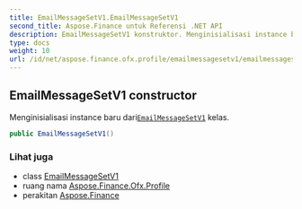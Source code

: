 ```yaml
---
title: EmailMessageSetV1.EmailMessageSetV1
second_title: Aspose.Finance untuk Referensi .NET API
description: EmailMessageSetV1 konstruktor. Menginisialisasi instance baru dariEmailMessageSetV1 kelas.
type: docs
weight: 10
url: /id/net/aspose.finance.ofx.profile/emailmessagesetv1/emailmessagesetv1/
---
```

## EmailMessageSetV1 constructor

Menginisialisasi instance baru dari[`EmailMessageSetV1`](../) kelas.

```csharp
public EmailMessageSetV1()
```

### Lihat juga

* class [EmailMessageSetV1](../)
* ruang nama [Aspose.Finance.Ofx.Profile](../../emailmessagesetv1/)
* perakitan [Aspose.Finance](../../../)


